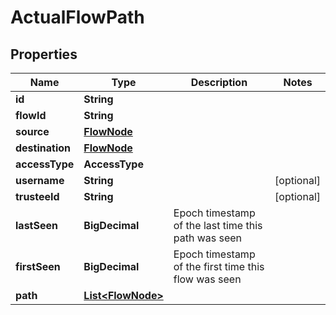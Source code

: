 

# ActualFlowPath


## Properties

| Name | Type | Description | Notes |
|------------ | ------------- | ------------- | -------------|
|**id** | **String** |  |  |
|**flowId** | **String** |  |  |
|**source** | [**FlowNode**](FlowNode.md) |  |  |
|**destination** | [**FlowNode**](FlowNode.md) |  |  |
|**accessType** | **AccessType** |  |  |
|**username** | **String** |  |  [optional] |
|**trusteeId** | **String** |  |  [optional] |
|**lastSeen** | **BigDecimal** | Epoch timestamp of the last time this path was seen |  |
|**firstSeen** | **BigDecimal** | Epoch timestamp of the first time this flow was seen |  |
|**path** | [**List&lt;FlowNode&gt;**](FlowNode.md) |  |  |



